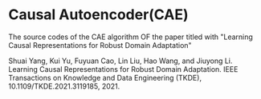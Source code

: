 # Causal Autoencoder(CAE)

The source codes of the CAE algorithm OF the paper titled with "Learning Causal Representations for Robust Domain Adaptation"

Shuai Yang, Kui Yu, Fuyuan Cao, Lin Liu, Hao Wang, and Jiuyong Li. Learning Causal Representations for Robust Domain Adaptation. IEEE Transactions on Knowledge and Data Engineering (TKDE), 10.1109/TKDE.2021.3119185, 2021.
